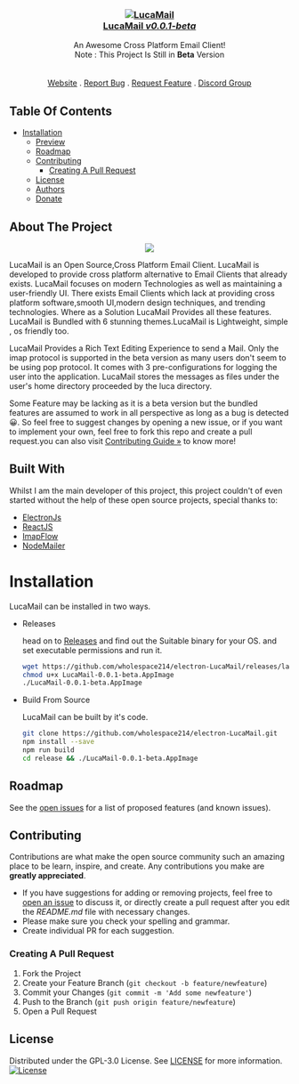 <br/>
<p align="center">
  <a href="https://wholespace.space">
<h3 align="center"><img src="https://imgur.com/tcrXEKK.png" alt="LucaMail"><br>LucaMail <i>v0.0.1-beta</i></h3>  </a>
  <p align="center">
    An Awesome Cross Platform Email Client!
    <br/>
    Note : This Project Is Still in <strong>Beta</strong>  Version
    <br/>
    <br/>
    <br/>
    <a href="https://wholespace.space">Website</a>
    .
    <a href="https://github.com/wholespace214/electron-LucaMail/issues">Report Bug</a>
    .
    <a href="https://github.com/wholespace214/electron-LucaMail/issues">Request Feature</a>
    .
    <a href="https://discord.gg/BwwMtmXs">Discord Group</a>
  </p>
</p>

## Table Of Contents

- [Installation](#installation)
  - [Preview](#preview)
  - [Roadmap](#roadmap)
  - [Contributing](#contributing)
    - [Creating A Pull Request](#creating-a-pull-request)
  - [License](https://github.com/wholespace214/electron-LucaMail/blob/master/LICENSE)
  - [Authors](#authors)
  - [Donate](#donate)

## About The Project

 <p align="center"><img src="https://imgur.com/A2xKUvn.png"></p>
LucaMail is an Open Source,Cross Platform  Email Client. LucaMail is developed to provide cross platform alternative to Email Clients
that already exists. LucaMail focuses on modern Technologies as well as maintaining a user-friendly UI. There exists  Email Clients which lack at providing cross platform software,smooth UI,modern design techniques, and trending technologies. Where as a Solution LucaMail Provides all these features.
LucaMail is Bundled with 6 stunning themes.LucaMail is Lightweight, simple , os friendly too.
 
LucaMail Provides a Rich Text Editing Experience to send a Mail. Only the imap protocol is supported in the beta version as many users don't seem to be using pop protocol.
It comes with 3 pre-configurations for logging the user into the application. LucaMail stores the messages as files under the user's home directory proceeded by the luca directory.

Some Feature may be lacking as it is a beta version but the bundled features are assumed to work in all perspective
as long as a bug is detected 😀. So feel free to suggest changes by opening a new issue, or if you want to implement your own, feel free to fork this repo and create a pull request.you can also visit [Contributing Guide »](#contributing) to know more!

## Built With

Whilst I am the main developer of this project, this project couldn't of even started without the help of these open source projects, special thanks to:

- [ElectronJs](https://www.electronjs.org/)
- [ReactJS](https://reactjs.org/)
- [ImapFlow](https://imapflow.com/)
- [NodeMailer](https://nodemailer.com/about/)

# Installation

LucaMail can be installed in two ways.

- Releases

  head on to [Releases](https://github.com/wholespace214/electron-LucaMail/releases/latest) and find out the Suitable binary for your OS. and set executable permissions and run it.

  ```sh
  wget https://github.com/wholespace214/electron-LucaMail/releases/latest/download/LucaMail-0.0.1-beta.AppImage
  chmod u+x LucaMail-0.0.1-beta.AppImage
  ./LucaMail-0.0.1-beta.AppImage
  ```

- Build From Source

  LucaMail can be built by it's code.

  ```sh
  git clone https://github.com/wholespace214/electron-LucaMail.git
  npm install --save
  npm run build
  cd release && ./LucaMail-0.0.1-beta.AppImage
  ```

## Roadmap

See the [open issues](https://github.com/wholespace214/electron-LucaMail/issues) for a list of proposed features (and known issues).

## Contributing

Contributions are what make the open source community such an amazing place to be learn, inspire, and create. Any contributions you make are **greatly appreciated**.

- If you have suggestions for adding or removing projects, feel free to [open an issue](https://github.com/wholespace214/electron-LucaMail/issues/new) to discuss it, or directly create a pull request after you edit the _README.md_ file with necessary changes.
- Please make sure you check your spelling and grammar.
- Create individual PR for each suggestion.

### Creating A Pull Request

1. Fork the Project
2. Create your Feature Branch (`git checkout -b feature/newfeature`)
3. Commit your Changes (`git commit -m 'Add some newfeature'`)
4. Push to the Branch (`git push origin feature/newfeature`)
5. Open a Pull Request

## License

Distributed under the GPL-3.0 License. See [LICENSE](https://github.com/wholespace214/electron-LucaMail/blob/master/LICENSE) for more information.  
[![License](https://www.gnu.org/graphics/gplv3-with-text-136x68.png)](https://github.com/wholespace214/electron-LucaMail/blob/master/LICENSE)

